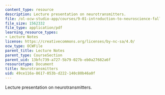```yaml
---
content_type: resource
description: Lecture presentation on neurotransmitters.
file: /ol-ocw-studio-app/courses/9-01-introduction-to-neuroscience-fall-2007/49ce116a8617053bd222140c80b46a0f_05_ch6_neuro_lec.pdf
file_size: 1562332
file_type: application/pdf
learning_resource_types:
- Lecture Notes
license: https://creativecommons.org/licenses/by-nc-sa/4.0/
ocw_type: OCWFile
parent_title: Lecture Notes
parent_type: CourseSection
parent_uid: 13bfc739-a727-5b79-027b-eb0a27682a6f
resourcetype: Document
title: Neurotransmitters
uid: 49ce116a-8617-053b-d222-140c80b46a0f
---
```

Lecture presentation on neurotransmitters.
